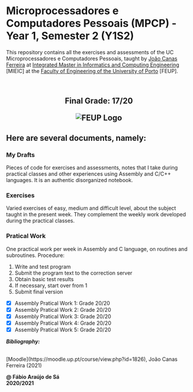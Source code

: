 # Microprocessadores e Computadores Pessoais (MPCP) - Year 1, Semester 2 (Y1S2)

This repository contains all the exercises and assessments of the UC Microprocessadores e Computadores Pessoais, taught by [João Canas Ferreira](https://sigarra.up.pt/feup/pt/FUNC_GERAL.FORMVIEW?p_codigo=210963) at [Integrated Master in Informatics and Computing Engineering](https://sigarra.up.pt/feup/pt/cur_geral.cur_view?pv_curso_id=742) [MIEIC] at the [Faculty of Engineering of the University of Porto](https://sigarra.up.pt/feup/pt/web_page.Inicial) [FEUP]. <br/>

<br/>
<p align = "center" >
  <h2 align = "center" >
    Final Grade: 17/20
  </p>
  <img 
       title = "FEUP logo"
       src = "https://encrypted-tbn0.gstatic.com/images?q=tbn:ANd9GcSnuoFGCRahdY0QX5gCJpTnHF29LV_TFPaoNQ&usqp=CAU" 
       alt = "FEUP Logo" 
       />
</p>

## Here are several documents, namely:

### My Drafts <br/>
Pieces of code for exercises and assessments, notes that I take during practical classes and other experiences using Assembly and C/C++ languages. It is an authentic disorganized notebook.<br/>

### Exercises
Varied exercises of easy, medium and difficult level, about the subject taught in the present week. They complement the weekly work developed during the practical classes. <br/>

### Pratical Work
One practical work per week in Assembly and C language, on routines and subroutines. Procedure:
1. Write and test program
2. Submit the program text to the correction server
3. Obtain basic test results
4. If necessary, start over from 1
5. Submit final version

- [x] Assembly Pratical Work 1: Grade 20/20
- [x] Assembly Pratical Work 2: Grade 20/20
- [x] Assembly Pratical Work 3: Grade 20/20
- [x] Assembly Pratical Work 4: Grade 20/20
- [x] Assembly Pratical Work 5: Grade 20/20

***Bibliography:*** 

<br>
[Moodle](https://moodle.up.pt/course/view.php?id=1826), João Canas Ferreira (2021)
<br>

**@ Fábio Araújo de Sá** <br/>
**2020/2021**
